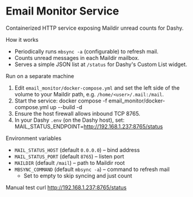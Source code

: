 Email Monitor Service
=====================

Containerized HTTP service exposing Maildir unread counts for Dashy.

How it works
- Periodically runs `mbsync -a` (configurable) to refresh mail.
- Counts unread messages in each Maildir mailbox.
- Serves a simple JSON list at `/status` for Dashy's Custom List widget.

Run on a separate machine
1) Edit `email_monitor/docker-compose.yml` and set the left side of the volume
   to your Maildir path, e.g. `/home/<user>/.mail:/mail`.
2) Start the service:
   docker compose -f email_monitor/docker-compose.yml up --build -d
3) Ensure the host firewall allows inbound TCP 8765.
4) In your Dashy `.env` (on the Dashy host), set:
   MAIL_STATUS_ENDPOINT=http://192.168.1.237:8765/status

Environment variables
- `MAIL_STATUS_HOST` (default `0.0.0.0`) – bind address
- `MAIL_STATUS_PORT` (default `8765`) – listen port
- `MAILDIR` (default `/mail`) – path to Maildir root
- `MBSYNC_COMMAND` (default `mbsync -a`) – command to refresh mail
  - Set to empty to skip syncing and just count

Manual test
curl http://192.168.1.237:8765/status

